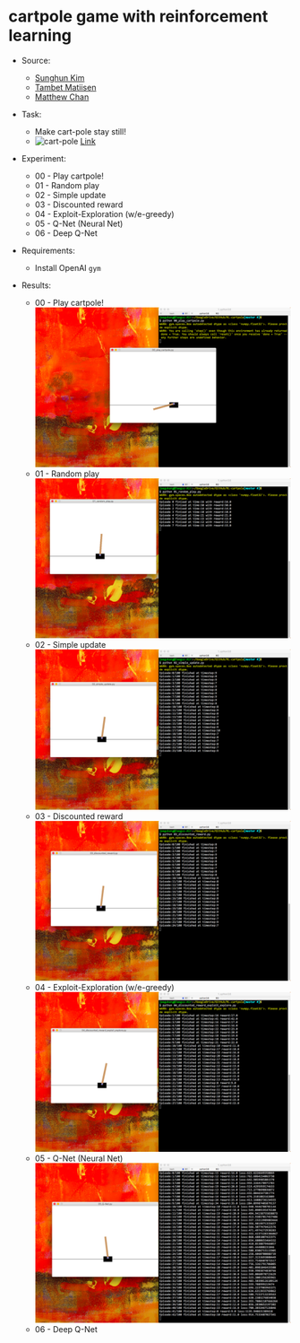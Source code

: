 # cartpole game with reinforcement learning

* Source:
    * [Sunghun Kim](https://github.com/hunkim/ReinforcementZeroToAll)
    * [Tambet Matiisen](https://ai.intel.com/demystifying-deep-reinforcement-learning/)
    * [Matthew Chan](https://medium.com/@tuzzer/cart-pole-balancing-with-q-learning-b54c6068d947)

* Task: 
	* Make cart-pole stay still!  
	* ![cart-pole](https://cdn-images-1.medium.com/max/800/1*oMSg2_mKguAGKy1C64UFlw.gif) [Link](https://medium.com/@tuzzer/cart-pole-balancing-with-q-learning-b54c6068d947)  


* Experiment:
	* 00 - Play cartpole!
	* 01 - Random play
	* 02 - Simple update
	* 03 - Discounted reward
	* 04 - Exploit-Exploration (w/e-greedy)
	* 05 - Q-Net (Neural Net)
	* 06 - Deep Q-Net

* Requirements:
	* Install OpenAI `gym`

	
* Results:
	* 00 - Play cartpole! ![00](result/00_play_cartpole.png)
	* 01 - Random play ![01](result/01_random_play.png)
	* 02 - Simple update ![02](result/02_simple_update.png)
	* 03 - Discounted reward ![03](result/03_discounted_reward.png)
	* 04 - Exploit-Exploration (w/e-greedy) ![04](result/04_discounted_reward_exploit_explore.png)
	* 05 - Q-Net (Neural Net) ![05](result/05_Q-Net.png)
	* 06 - Deep Q-Net